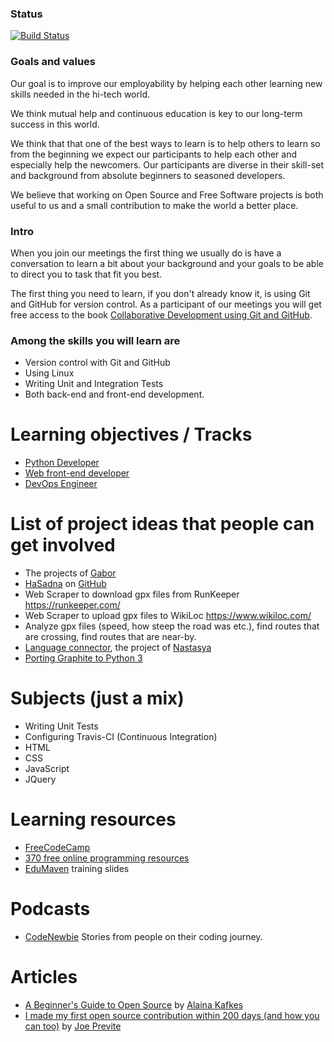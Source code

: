 ### Status
[![Build Status](https://travis-ci.org/szabgab/modiin-co-learning.png)](https://travis-ci.org/szabgab/modiin-co-learning)

### Goals and values

Our goal is to improve our employability by helping each other learning new skills needed in the hi-tech world.

We think mutual help and continuous education is key to our long-term success in this world.

We think that that one of the best ways to learn is to help others to learn so from the beginning we expect our participants to help each other and especially help the newcomers.
Our participants are diverse in their skill-set and background from absolute beginners to seasoned
developers.

We believe that working on Open Source and Free Software projects is both useful to us and a small contribution to make the world a better place.

### Intro

When you join our meetings the first thing we usually do is have a conversation to learn a bit about your background and your goals to be able to
direct you to task that fit you best.

The first thing you need to learn, if you don't already know it, is using Git and GitHub for version control.
As a participant of our meetings you will get free access to the book [Collaborative Development using Git and GitHub](https://leanpub.com/collab-dev-git).

### Among the skills you will learn are

* Version control with Git and GitHub
* Using Linux
* Writing Unit and Integration Tests
* Both back-end and front-end development.

# Learning objectives / Tracks

* [Python Developer](docs/python.md)
* [Web front-end developer](docs/front_end_developer.md)
* [DevOps Engineer](docs/devops_engineer.md)

# List of project ideas that people can get involved

* The projects of [Gabor](https://github.com/szabgab/) 
* [HaSadna](http://www.hasadna.org.il/) on [GitHub](https://github.com/hasadna/)
* Web Scraper to download gpx files from RunKeeper https://runkeeper.com/
* Web Scraper to upload gpx files to WikiLoc https://www.wikiloc.com/
* Analyze gpx files (speed, how steep the road was etc.), find routes that are crossing, find routes that are near-by.
* [Language connector](https://github.com/poplardown/langconnector), the project of [Nastasya](https://github.com/poplardown)
* [Porting Graphite to Python 3](https://github.com/graphite-project/graphite-web/issues/750)


# Subjects (just a mix)

* Writing Unit Tests
* Configuring Travis-CI (Continuous Integration)
* HTML
* CSS
* JavaScript
* JQuery

# Learning resources
* [FreeCodeCamp](https://www.freecodecamp.com/)
* [370 free online programming resources](https://medium.freecodecamp.com/370-free-online-programming-computer-science-courses-you-can-start-this-month-fc5b9867769e)
* [EduMaven](https://edumaven.com/) training slides

# Podcasts
* [CodeNewbie](http://www.codenewbie.org/) Stories from people on their coding journey.

# Articles
* [A Beginner's Guide to Open Source](https://medium.com/clarifai-champions/99-pr-oblems-a-beginners-guide-to-open-source-abc1b867385a) by [Alaina Kafkes](https://github.com/alainakafkes)
* [I made my first open source contribution within 200 days (and how you can too)](https://medium.freecodecamp.org/i-made-my-first-open-source-contribution-within-200-days-and-how-you-can-too-4d5bdbd63fad) by [Joe Previte](https://github.com/jjprevite)

